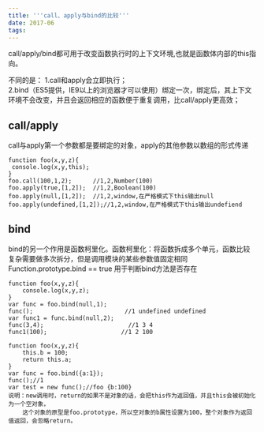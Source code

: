 ```yaml
---
title: '''call、apply与bind的比较'''
date: 2017-06
tags:
---
```


  call/apply/bind都可用于改变函数执行时的上下文环境,也就是函数体内部的this指向。
  
  不同的是：
   1.call和apply会立即执行；<br/>
   2.bind（ES5提供，IE9以上的浏览器才可以使用）绑定一次，绑定后，其上下文环境不会改变，并且会返回相应的函数便于重复调用，比call/apply更高效；

## call/apply
call与apply第一个参数都是要绑定的对象，apply的其他参数以数组的形式传递

    function foo(x,y,z){
     console.log(x,y,this);
    }
    foo.call(100,1,2);      //1,2,Number(100)
    foo.apply(true,[1,2]);  //1,2,Boolean(100)
    foo.apply(null,[1,2]);  //1,2,window,在严格模式下this输出null
    foo.apply(undefined,[1,2]);//1,2,window,在严格模式下this输出undefiend

## bind
bind的另一个作用是函数柯里化。函数柯里化：将函数拆成多个单元，函数比较复杂需要做多次拆分，但是调用模块的某些参数值固定相同
Function.prototype.bind == true 用于判断bind方法是否存在

    function foo(x,y,z){
        console.log(x,y,z);
    }
    var func = foo.bind(null,1);
    func();                          //1 undefined undefined
    var func1 = func.bind(null,2);
    func(3,4);                        //1 3 4
    func1(100);                     //1 2 100
    
    function foo(x,y,z){
        this.b = 100;
        return this.a;
    }
    var func = foo.bind({a:1});
    func();//1
    var test = new func();//foo {b:100}
    说明：new调用时，return的如果不是对象的话，会把this作为返回值，并且this会被初始化为一个空对象，
        这个对象的原型是foo.prototype，所以空对象的b属性设置为100，整个对象作为返回值返回，会忽略return。

    
